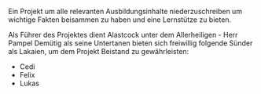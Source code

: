 Ein Projekt um alle relevanten Ausbildungsinhalte niederzuschreiben um wichtige Fakten beisammen zu haben und eine Lernstütze zu bieten.

Als Führer des Projektes dient Alastcock unter dem Allerheiligen - Herr Pampel 
Demütig als seine Untertanen bieten sich freiwillig folgende Sünder als Lakaien, um dem Projekt Beistand zu gewährleisten:
  - Cedi
  - Felix
  - Lukas
